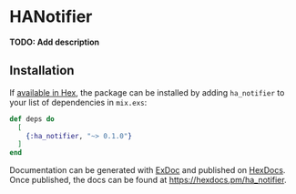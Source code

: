 # HANotifier

**TODO: Add description**

## Installation

If [available in Hex](https://hex.pm/docs/publish), the package can be installed
by adding `ha_notifier` to your list of dependencies in `mix.exs`:

```elixir
def deps do
  [
    {:ha_notifier, "~> 0.1.0"}
  ]
end
```

Documentation can be generated with [ExDoc](https://github.com/elixir-lang/ex_doc)
and published on [HexDocs](https://hexdocs.pm). Once published, the docs can
be found at <https://hexdocs.pm/ha_notifier>.

